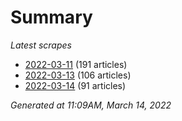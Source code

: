 # Summary
*Latest scrapes*
* [2022-03-11](https://github.com/nuuuwan/news_lk/blob/data/news_lk.2022-03-11.json) (191 articles)
* [2022-03-13](https://github.com/nuuuwan/news_lk/blob/data/news_lk.2022-03-13.json) (106 articles)
* [2022-03-14](https://github.com/nuuuwan/news_lk/blob/data/news_lk.2022-03-14.json) (91 articles)

*Generated at 11:09AM, March 14, 2022*